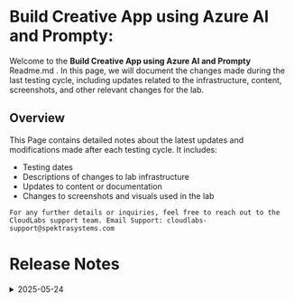 # Build Creative App using Azure AI and Prompty:

Welcome to the **Build Creative App using Azure AI and Prompty** Readme.md . In this page, we will document the changes made during the last testing cycle, including updates related to the infrastructure, content, screenshots, and other relevant changes for the lab.

## Overview

This Page contains detailed notes about the latest updates and modifications made after each testing cycle. It includes:

- Testing dates
- Descriptions of changes to lab infrastructure
- Updates to content or documentation
- Changes to screenshots and visuals used in the lab

`For any further details or inquiries, feel free to reach out to the CloudLabs support team. Email Support: cloudlabs-support@spektrasystems.com`

# Release Notes

<details>
  <summary>2025-05-24</summary>

## Infrastructure Changes

NA

## Content Changes

- **Change**:
  - Updated the lab guide with additional screenshots for better clarity.
  - Refreshed the **Getting Started** page to reflect the latest CloudLabs UI changes.


## Screenshot Updates

- **Change**: Screenshots have been updated to reflect the latest interface.

## Testing Notes

- **Testing Date**: 2025-05-24
